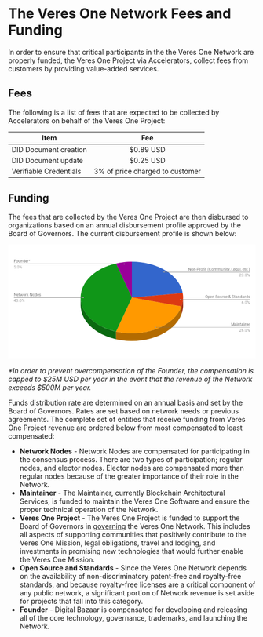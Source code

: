 # The Veres One Network Fees and Funding

In order to ensure that critical participants in the the Veres One Network
are properly funded, the Veres One Project via Accelerators, collect fees
from customers by providing value-added services.

## Fees

The following is a list of fees that are expected to be collected by
Accelerators on behalf of the Veres One Project:

| Item        | Fee |
| ------------- | :-----:|
| DID Document creation | $0.89 USD |
| DID Document update | $0.25 USD |
| Verifiable Credentials | 3% of price charged to customer |

## Funding

The fees that are collected by the Veres One Project are then disbursed to
organizations based on an annual disbursement profile approved by the
Board of Governors. The current disbursement profile is shown below:

![Veres One Funding Disbursement](../images/disbursement.png)

_*In order to prevent overcompensation of the Founder, the compensation is
capped to $25M USD per year in the event that the revenue of the Network
exceeds $500M per year._

Funds distribution rate are determined on an annual basis and set by the Board
of Governors. Rates are set based on network needs or previous agreements.
The complete set of entities that receive funding from Veres One Project revenue
are ordered below from most compensated to least compensated:

 * **Network Nodes** - Network Nodes are compensated for participating in the
   consensus process. There are two types of participation; regular nodes, and
   elector nodes. Elector nodes are compensated more than regular nodes
   because of the greater importance of their role in the Network.
 * **Maintainer** - The Maintainer, currently Blockchain Architectural Services,
   is funded to maintain the Veres One Software and ensure the proper technical
   operation of the Network.
 * **Veres One Project** - The Veres One Project is funded to support the Board
   of Governors in [governing](governance.md) the Veres One Network.
   This includes all aspects of supporting communities that
   positively contribute to the Veres One Mission, legal obligations, travel
   and lodging, and investments in promising new technologies that would
   further enable the Veres One Mission.
 * **Open Source and Standards** - Since the Veres One Network depends on the
   availability of non-discriminatory patent-free and royalty-free standards,
   and because royalty-free licenses are a critical component of any public
   network, a significant portion of Network revenue is set aside for projects
   that fall into this category.
 * **Founder** - Digital Bazaar is compensated for developing and releasing
   all of the core technology, governance, trademarks, and launching the Network.
